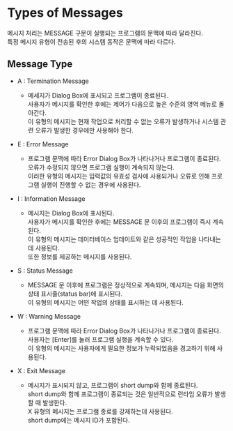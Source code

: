 # Types of Messages
메시지 처리는 MESSAGE 구문이 실행되는 프로그램의 문맥에 따라 달라진다. <br>
특정 메시지 유형이 전송된 후의 시스템 동작은 문맥에 따라 다르다.

## Message Type
- A : Termination Message
    - 메세지가 Dialog Box에 표시되고 프로그램이 종료된다. <br> 사용자가 메시지를 확인한 후에는 제어가 다음으로 높은 수준의 영역 메뉴로 돌아간다. <br> 이 유형의 메시지는 현재 작업으로 처리할 수 없는 오류가 발생하거나 시스템 관련 오류가 발생한 경우에만 사용해야 한다.

- E : Error Message
    - 프로그램 문맥에 따라 Error Dialog Box가 나타나거나 프로그램이 종료된다. <br> 오류가 수정되지 않으면 프로그램 실행이 계속되지 않는다. <br> 이러한 유형의 메시지는 입력값의 유효성 검사에 사용되거나 오류로 인해 프로그램 실행이 진행할 수 없는 경우에 사용된다.

- I : Information Message
    - 메시지는 Dialog Box에 표시된다. <br> 사용자가 메시지를 확인한 후에는 MESSAGE 문 이후의 프로그램이 즉시 계속된다. <br> 이 유형의 메시지는 데이터베이스 업데이트와 같은 성공적인 작업을 나타내는 데 사용된다. <br> 또한 정보를 제공하는 메시지를 사용된다.

- S : Status Message
    - MESSAGE 문 이후에 프로그램은 정상적으로 계속되며, 메시지는 다음 화면의 상태 표시줄(status bar)에 표시된다. <br> 이 유형의 메시지는 어떤 작업의 상태를 표시하는 데 사용된다.

- W : Warning Message
    - 프로그램 문맥에 따라 Error Dialog Box가 나타나거나 프로그램이 종료된다. <br> 사용자는 [Enter]를 눌러 프로그램 실행을 계속할 수 있다. <br> 이 유형의 메시지는 사용자에게 필요한 정보가 누락되었음을 경고하기 위해 사용된다.

- X : Exit Message
    - 메시지가 표시되지 않고, 프로그램이 short dump와 함께 종료된다. <br> short dump와 함께 프로그램이 종료되는 것은 일반적으로 런타임 오류가 발생할 때 발생한다. <br> X 유형의 메시지는 프로그램 종료를 강제하는데 사용된다. <br> short dump에는 메시지 ID가 포함된다.